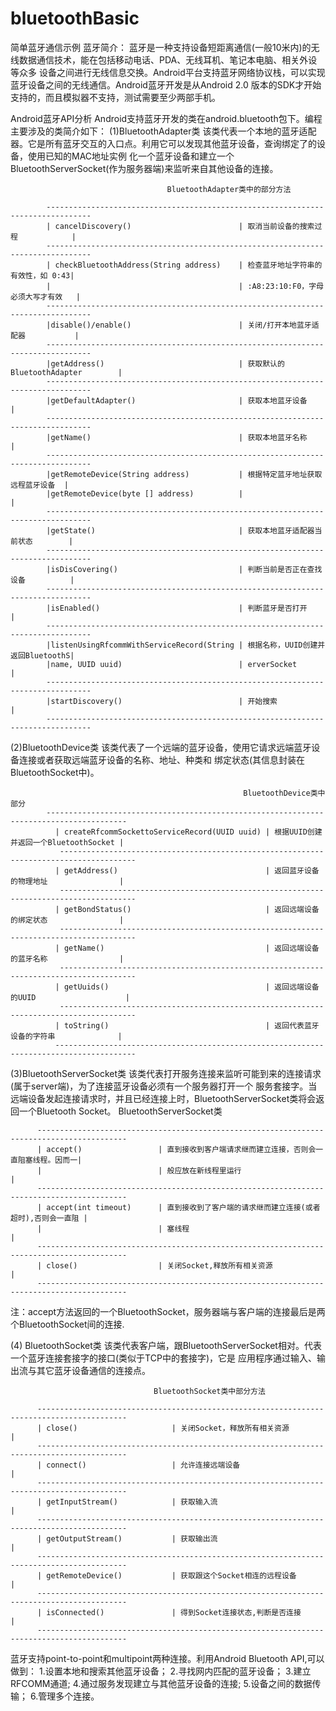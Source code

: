 # bluetoothBasic
简单蓝牙通信示例
蓝牙简介：
蓝牙是一种支持设备短距离通信(一般10米内)的无线数据通信技术，能在包括移动电话、PDA、无线耳机、笔记本电脑、相关外设等众多
设备之间进行无线信息交换。Android平台支持蓝牙网络协议栈，可以实现蓝牙设备之间的无线通信。Android蓝牙开发是从Android 2.0
版本的SDK才开始支持的，而且模拟器不支持，测试需要至少两部手机。

Android蓝牙API分析
Android支持蓝牙开发的类在android.bluetooth包下。编程主要涉及的类简介如下：
(1)BluetoothAdapter类
该类代表一个本地的蓝牙适配器。它是所有蓝牙交互的入口点。利用它可以发现其他蓝牙设备，查询绑定了的设备，使用已知的MAC地址实例
化一个蓝牙设备和建立一个BluetoothServerSocket(作为服务器端)来监听来自其他设备的连接。

                                       BluetoothAdapter类中的部分方法
                                       
            --------------------------------------------------------------------------------
            | cancelDiscovery()                        | 取消当前设备的搜索过程            |
            --------------------------------------------------------------------------------
            | checkBluetoothAddress(String address)    | 检查蓝牙地址字符串的有效性，如 0:43|                        
            |                                          | :A8:23:10:F0，字母必须大写才有效   |
            --------------------------------------------------------------------------------
            |disable()/enable()                        | 关闭/打开本地蓝牙适配器           |
            --------------------------------------------------------------------------------
            |getAddress()                              | 获取默认的BluetoothAdapter        |
            --------------------------------------------------------------------------------
            |getDefaultAdapter()                       | 获取本地蓝牙设备                  |
            --------------------------------------------------------------------------------
            |getName()                                 | 获取本地蓝牙名称                  |
            --------------------------------------------------------------------------------
            |getRemoteDevice(String address)           | 根据特定蓝牙地址获取远程蓝牙设备  |
            |getRemoteDevice(byte [] address)          |                                   |
            --------------------------------------------------------------------------------
            |getState()                                | 获取本地蓝牙适配器当前状态        |
            --------------------------------------------------------------------------------
            |isDisCovering()                           | 判断当前是否正在查找设备          |
            --------------------------------------------------------------------------------
            |isEnabled()                               | 判断蓝牙是否打开                  |
            --------------------------------------------------------------------------------
            |listenUsingRfcommWithServiceRecord(String | 根据名称，UUID创建并返回BluetoothS|
            |name, UUID uuid)                          | erverSocket                       |
            --------------------------------------------------------------------------------
            |startDiscovery()                          | 开始搜索                          |
            --------------------------------------------------------------------------------
            
(2)BluetoothDevice类
该类代表了一个远端的蓝牙设备，使用它请求远端蓝牙设备连接或者获取远端蓝牙设备的名称、地址、种类和
绑定状态(其信息封装在BluetoothSocket中)。

                                                        BluetoothDevice类中部分
            ----------------------------------------------------------------------------------------
	          | createRfcommSockettoServiceRecord(UUID uuid) | 根据UUID创建并返回一个BluetoothSocket |
	           ---------------------------------------------------------------------------------------
	          | getAddress()                                 | 返回蓝牙设备的物理地址                |
	           ---------------------------------------------------------------------------------------
	          | getBondStatus()                              | 返回远端设备的绑定状态                |
	           ---------------------------------------------------------------------------------------
	          | getName()                                    | 返回远端设备的蓝牙名称                |
	           ---------------------------------------------------------------------------------------
	          | getUuids()                                   | 返回远端设备的UUID                    |
	           ---------------------------------------------------------------------------------------
	          | toString()                                   | 返回代表蓝牙设备的字符串              |
	          ----------------------------------------------------------------------------------------
				   
(3)BluetoothServerSocket类
该类代表打开服务连接来监听可能到来的连接请求(属于server端)，为了连接蓝牙设备必须有一个服务器打开一个
服务套接字。当远端设备发起连接请求时，并且已经连接上时，BluetoothServerSocket类将会返回一个Bluetooth
Socket。
                                     BluetoothServerSocket类

          ------------------------------------------------------------------------------------------
          | accept()                 | 直到接收到客户端请求继而建立连接，否则会一直阻塞线程。因而一|
          |                          | 般应放在新线程里运行                                        |
          ------------------------------------------------------------------------------------------
          | accept(int timeout)      | 直到接收到了客户端的请求继而建立连接(或者超时),否则会一直阻 |
          |                          | 塞线程                                                      |
          ------------------------------------------------------------------------------------------
          | close()                  | 关闭Socket,释放所有相关资源                                 |
          ------------------------------------------------------------------------------------------

注：accept方法返回的一个BluetoothSocket，服务器端与客户端的连接最后是两个BluetoothSocket间的连接.

(4) BluetoothSocket类
该类代表客户端，跟BluetoothServerSocket相对。代表一个蓝牙连接套接字的接口(类似于TCP中的套接字)，它是
应用程序通过输入、输出流与其它蓝牙设备通信的连接点。

                                    BluetoothSocket类中部分方法
                                    
          ------------------------------------------------------------------------------------------
          | close()                     | 关闭Socket，释放所有相关资源                             |
          ------------------------------------------------------------------------------------------
          | connect()                   | 允许连接远端设备                                         |
          ------------------------------------------------------------------------------------------
          | getInputStream()            | 获取输入流                                               |
          ------------------------------------------------------------------------------------------
          | getOutputStream()           | 获取输出流                                               |
          ------------------------------------------------------------------------------------------
          | getRemoteDevice()           | 获取跟这个Socket相连的远程设备                           |
          ------------------------------------------------------------------------------------------
          | isConnected()               | 得到Socket连接状态,判断是否连接                          |
          ------------------------------------------------------------------------------------------
          
蓝牙支持point-to-point和multipoint两种连接。利用Android Bluetooth API,可以做到：
1.设置本地和搜索其他蓝牙设备；
2.寻找网内匹配的蓝牙设备；
3.建立RFCOMM通道;
4.通过服务发现建立与其他蓝牙设备的连接;
5.设备之间的数据传输；
6.管理多个连接。